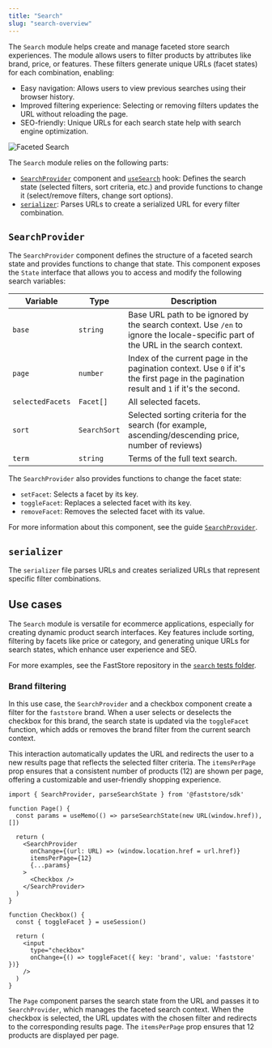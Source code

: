 ```yaml
---
title: "Search"
slug: "search-overview"
---
```


The `Search` module helps create and manage faceted store search experiences. The module allows users to filter products by attributes like brand, price, or features. These filters generate unique URLs (facet states) for each combination, enabling:

- Easy navigation: Allows users to view previous searches using their browser history.
- Improved filtering experience: Selecting or removing filters updates the URL without reloading the page.
- SEO-friendly: Unique URLs for each search state help with search engine optimization.

![Faceted Search](https://vtexhelp.vtexassets.com/assets/docs/src/FacetedSearch___7d5958d80e6945f07dae5f9f7d2ac8d4.jpg)

The `Search` module relies on the following parts:

- [`SearchProvider`](https://github.com/vtex/faststore/blob/master/packages/sdk/src/search/Provider.tsx) component and [`useSearch`](https://github.com/vtex/faststore/blob/master/packages/sdk/src/search/useSearch.ts) hook: Defines the search state (selected filters, sort criteria, etc.) and provide functions to change it (select/remove filters, change sort options).
- [`serializer`](https://github.com/vtex/faststore/blob/master/packages/sdk/src/search/serializer.ts): Parses URLs to create a serialized URL for every filter combination.

## `SearchProvider`

The `SearchProvider` component defines the structure of a faceted search state and provides functions to change that state. This component exposes the `State` interface that allows you to access and modify the following search variables:

| Variable     | Type       | Description   |
| ---------------- | ------------ | ----------------- |
| `base`           | `string`     | Base URL path to be ignored by the search context. Use `/en` to ignore the locale-specific part of the URL in the search context. |
| `page`           | `number`     | Index of the current page in the pagination context. Use `0` if it's the first page in the pagination result and `1` if it's the second. |
| `selectedFacets` | `Facet[]`    | All selected facets. |
| `sort`           | `SearchSort` | Selected sorting criteria for the search (for example, ascending/descending price, number of reviews)  |
| `term`           | `string`     | Terms of the full text search. |

The `SearchProvider` also provides functions to change the facet state:

- `setFacet`: Selects a facet by its key.
- `toggleFacet`: Replaces a selected facet with its key.
- `removeFacet`: Removes the selected facet with its value.

For more information about this component, see the guide [`SearchProvider`](/TBD).

## `serializer`

The `serializer` file parses URLs and creates serialized URLs that represent specific filter combinations.

## Use cases

The `Search` module is versatile for ecommerce applications, especially for creating dynamic product search interfaces. Key features include sorting, filtering by facets like price or category, and generating unique URLs for search states, which enhance user experience and SEO.

For more examples, see the FastStore repository in the [`search` tests folder](https://github.com/vtex/faststore/tree/master/packages/sdk/test/search).

### Brand filtering

In this use case, the `SearchProvider` and a checkbox component create a filter for the `faststore` brand. When a user selects or deselects the checkbox for this brand, the search state is updated via the `toggleFacet` function, which adds or removes the brand filter from the current search context.

This interaction automatically updates the URL and redirects the user to a new results page that reflects the selected filter criteria. The `itemsPerPage` prop ensures that a consistent number of products (12) are shown per page, offering a customizable and user-friendly shopping experience.

```tsx
import { SearchProvider, parseSearchState } from '@faststore/sdk'

function Page() {
  const params = useMemo(() => parseSearchState(new URL(window.href)), [])

  return (
    <SearchProvider
      onChange={(url: URL) => (window.location.href = url.href)}
      itemsPerPage={12}
      {...params}
    >
      <Checkbox />
    </SearchProvider>
  )
}

function Checkbox() {
  const { toggleFacet } = useSession()

  return (
    <input
      type="checkbox"
      onChange={() => toggleFacet({ key: 'brand', value: 'faststore' })}
    />
  )
}
```

The `Page` component parses the search state from the URL and passes it to `SearchProvider`, which manages the faceted search context. When the checkbox is selected, the URL updates with the chosen filter and redirects to the corresponding results page. The `itemsPerPage` prop ensures that 12 products are displayed per page.
